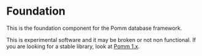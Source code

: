 # Foundation

This is the foundation component for the Pomm database framework.

This is experimental software and it may be broken or not non functional. If you are looking for a stable library, look at [Pomm 1.x](http://www.pomm-project.org).
